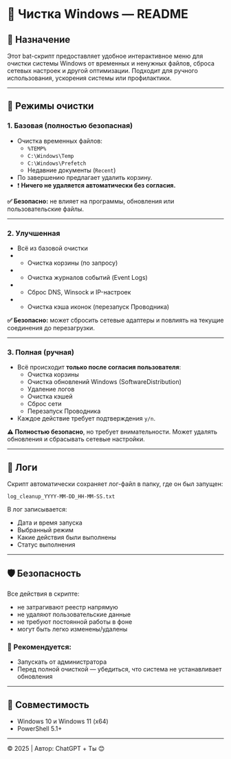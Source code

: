 # 🧹 Чистка Windows — README

## 📌 Назначение
Этот bat-скрипт предоставляет удобное интерактивное меню для очистки системы Windows от временных и ненужных файлов, сброса сетевых настроек и другой оптимизации. Подходит для ручного использования, ускорения системы или профилактики.

---

## 🔧 Режимы очистки

### 1. Базовая (полностью безопасная)
- Очистка временных файлов:
  - `%TEMP%`
  - `C:\Windows\Temp`
  - `C:\Windows\Prefetch`
  - Недавние документы (`Recent`)
- По завершению предлагает удалить корзину.
- ❗ **Ничего не удаляется автоматически без согласия.**

**✅ Безопасно:** не влияет на программы, обновления или пользовательские файлы.

---

### 2. Улучшенная
- Всё из базовой очистки
- + Очистка корзины (по запросу)
- + Очистка журналов событий (Event Logs)
- + Сброс DNS, Winsock и IP-настроек
- + Очистка кэша иконок (перезапуск Проводника)

**✅ Безопасно:** может сбросить сетевые адаптеры и повлиять на текущие соединения до перезагрузки.

---

### 3. Полная (ручная)
- Всё происходит **только после согласия пользователя**:
  - Очистка корзины
  - Очистка обновлений Windows (SoftwareDistribution)
  - Удаление логов
  - Очистка кэшей
  - Сброс сети
  - Перезапуск Проводника
- Каждое действие требует подтверждения `y/n`.

**⚠️ Полностью безопасно**, но требует внимательности. Может удалять обновления и сбрасывать сетевые настройки.

---

## 📂 Логи

Скрипт автоматически сохраняет лог-файл в папку, где он был запущен:

```
log_cleanup_YYYY-MM-DD_HH-MM-SS.txt
```

В лог записывается:
- Дата и время запуска
- Выбранный режим
- Какие действия были выполнены
- Статус выполнения

---

## 🛡️ Безопасность

Все действия в скрипте:
- не затрагивают реестр напрямую
- не удаляют пользовательские данные
- не требуют постоянной работы в фоне
- могут быть легко изменены/удалены

### 🔐 Рекомендуется:
- Запускать от администратора
- Перед полной очисткой — убедиться, что система не устанавливает обновления

---

## 📎 Совместимость

- Windows 10 и Windows 11 (x64)
- PowerShell 5.1+

---

© 2025 | Автор: ChatGPT + Ты 😊
